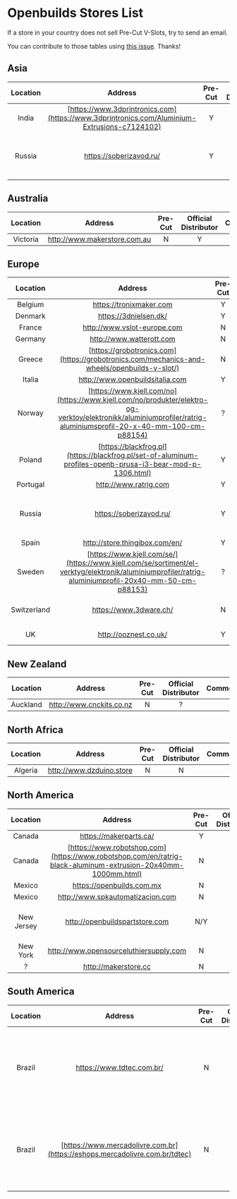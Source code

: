 # Openbuilds Stores List

If a store in your country does not sell Pre-Cut V-Slots, try to send an email.

You can contribute to those tables using [this issue](https://github.com/gregsaun/prusa_i3_bear_upgrade/issues/4). Thanks!


## Asia
| Location | Address | Pre-Cut | Official<br>Distributor | Comment | Review |
|:--------:|:-------:|:-------:|:-----------------------:|:-------:|:------:|
| India    | [https://www.3dprintronics.com](https://www.3dprintronics.com/Aluminium-Extrusions-c7124102) | Y | N | | |
| Russia | https://soberizavod.ru/ | Y | N | Extrusion center hole is M6 not M5 | |


## Australia

| Location | Address | Pre-Cut | Official<br>Distributor | Comment | Review |
|:--------:|:-------:|:-------:|:-----------------------:|:-------:|:------:|
| Victoria | http://www.makerstore.com.au | N | Y | | |


## Europe

| Location | Address | Pre-Cut | Official<br>Distributor | Comment | Review |
|:--------:|:-------:|:-------:|:-----------------------:|:-------:|:------:|
| Belgium | https://tronixmaker.com | Y | Y | | |
| Denmark | https://3dnielsen.dk/ | Y | Y | | |
| France | http://www.vslot-europe.com | N | Y | | |
| Germany | http://www.watterott.com | N | Y | | |
| Greece | [https://grobotronics.com](https://grobotronics.com/mechanics-and-wheels/openbuilds-v-slot/) | N | ? | | |
| Italia | http://www.openbuildsitalia.com | Y | Y | | |
| Norway | [https://www.kjell.com/no](https://www.kjell.com/no/produkter/elektro-og-verktoy/elektronikk/aluminiumprofiler/ratrig-aluminiumsprofil-20-x-40-mm-100-cm-p88154) | ? | Y | | |
| Poland | [https://blackfrog.pl](https://blackfrog.pl/set-of-aluminum-profiles-openb-prusa-i3-bear-mod-p-1306.html) | Y | N | | |
| Portugal | http://www.ratrig.com | Y | Y | | |
| Russia | https://soberizavod.ru/ | Y | N | Extrusion center hole is M6 not M5 | |
| Spain | http://store.thingibox.com/en/ | Y | Y | | |
| Sweden | [https://www.kjell.com/se/](https://www.kjell.com/se/sortiment/el-verktyg/elektronik/aluminiumprofiler/ratrig-aluminiumprofil-20x40-mm-50-cm-p88153) | ? | Y | | |
| Switzerland | https://www.3dware.ch/ | N | Y | | Okay, nothing special |
| UK | http://ooznest.co.uk/ | Y | Y | | Very good |


## New Zealand

| Location | Address | Pre-Cut | Official<br>Distributor | Comment | Review |
|:--------:|:-------:|:-------:|:-----------------------:|:-------:|:------:|
| Auckland | http://www.cnckits.co.nz | N | ? | | |


## North Africa

| Location | Address | Pre-Cut | Official<br>Distributor | Comment | Review |
|:--------:|:-------:|:-------:|:-----------------------:|:-------:|:------:|
| Algeria | http://www.dzduino.store | N | N | | |


## North America

| Location | Address | Pre-Cut | Official<br>Distributor | Comment | Review |
|:--------:|:-------:|:-------:|:-----------------------:|:-------:|:------:|
| Canada | https://makerparts.ca/ | Y | Y | | |
| Canada | [https://www.robotshop.com](https://www.robotshop.com/en/ratrig-black-aluminum-extrusion-20x40mm-1000mm.html) | N | Y | | |
| Mexico | https://openbuilds.com.mx | N | Y | | |
| Mexico | http://www.spkautomatizacion.com | N | ? | | |
| New Jersey | http://openbuildspartstore.com | N/Y | Y | If you ask they will do it for you | Very good |
| New York | http://www.opensourceluthiersupply.com | N | Y | | |
| ? | http://makerstore.cc | N | Y | | |


## South America

| Location | Address | Pre-Cut | Official<br>Distributor | Comment | Review |
|:--------:|:-------:|:-------:|:-----------------------:|:-------:|:------:|
| Brazil | https://www.tdtec.com.br/ | N | N | You'll need to contact them to be sure of which other related components they sell, though | |
| Brazil | [https://www.mercadolivre.com.br](https://eshops.mercadolivre.com.br/tdtec) | N | N | You'll need to contact them to be sure of which other related components they sell, though | |